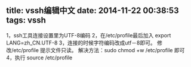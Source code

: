 title: vssh编辑中文	
date: 2014-11-22 00:38:53
tags: vssh
---
1，ssh工具连接设置里为UTF-8编码
2，在/etc/profile最后加入
   export LANG=zh_CN.UTF-8
3，连接的时候字符编码改成utf－8即可。
修改/etc/profile 提示文件只读。
解决方法：sudo chmod +w /etc/profile 即可
4，执行 source /etc/profile